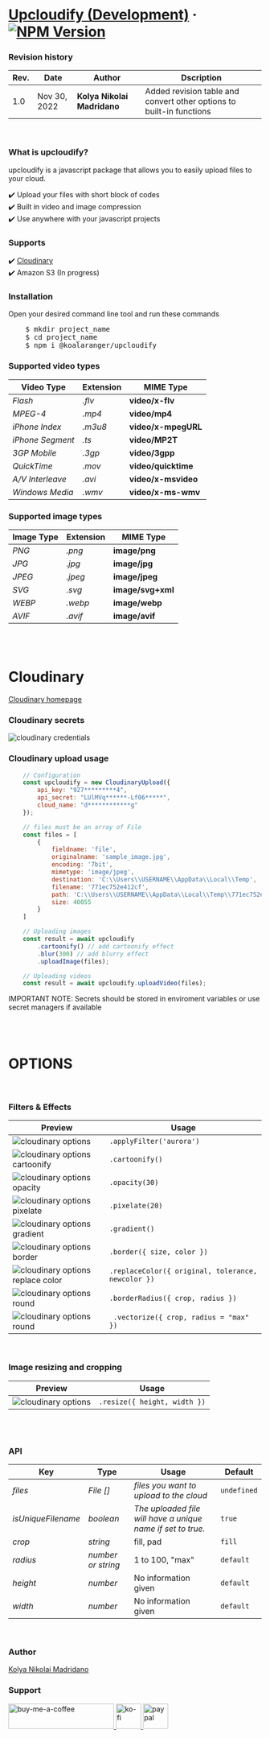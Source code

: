 # [Upcloudify (Development)](https://github.com/kloyaa/upcloudify) &middot;  [![NPM Version][npm-image]][npm-url]

<h3>Revision history</h3>

Rev. | Date | Author | Dscription
--- | --- | --- | ---
1.0 | Nov 30, 2022 | **Kolya Nikolai Madridano** | Added revision table and convert other options to built-in functions

<br/>


<h3>What is upcloudify?</h3>
<p>upcloudify is a javascript package that allows you to easily upload files to your cloud. </p>
✔️ Upload your files with short block of codes <br />
✔️ Built in video and image compression <br />
✔️ Use anywhere with your javascript projects <br />

<h3>Supports</h3>
✔️ <a href="https://cloudinary.com" target="blank">Cloudinary</a><br />
✔️ Amazon S3 (In progress) <br />

<h3>Installation</h3>
<p>Open your desired command line tool and run these commands</p>
<pre>
    $ mkdir project_name
    $ cd project_name
    $ npm i @koalaranger/upcloudify
</pre>

<h3>Supported video types</h3>

Video Type | Extension | MIME Type
--- | --- | ---
*Flash* | *.flv* | **video/x-flv**
*MPEG-4* | *.mp4* | **video/mp4**
*iPhone Index* | *.m3u8* | **video/x-mpegURL**
*iPhone Segment* | *.ts* | **video/MP2T**
*3GP Mobile* | *.3gp* | **video/3gpp**
*QuickTime* | *.mov* | **video/quicktime**
*A/V Interleave* | *.avi* | **video/x-msvideo**
*Windows Media* | *.wmv* | **video/x-ms-wmv**

<h3>Supported image types</h3>

Image Type | Extension | MIME Type
--- | --- | ---
*PNG* | *.png* | **image/png**
*JPG* | *.jpg* | **image/jpg**
*JPEG* | *.jpeg* | **image/jpeg**
*SVG* | *.svg* | **image/svg+xml**
*WEBP* | *.webp* | **image/webp**
*AVIF* | *.avif* | **image/avif**

<br/>
<br/>

<h1>Cloudinary</h1>

[Cloudinary homepage](https://cloudinary.com)

<h3>Cloudinary secrets</h3>

![cloudinary credentials](https://res.cloudinary.com/diigkcc6g/image/upload/v1669528054/tempsnip_ijvb9w.png)

<h3>Cloudinary upload usage</h3>

```jsx
    // Configuration
    const upcloudify = new CloudinaryUpload({
        api_key: "927*********4",
        api_secret: "LUlMVq******-Lf06*****",
        cloud_name: "d************g"
    });

    // files must be an array of File
    const files = [
        {
            fieldname: 'file',
            originalname: 'sample_image.jpg',
            encoding: '7bit',
            mimetype: 'image/jpeg',
            destination: 'C:\\Users\\USERNAME\\AppData\\Local\\Temp',
            filename: '771ec752e412cf',
            path: 'C:\\Users\\USERNAME\\AppData\\Local\\Temp\\771ec752e412cf',
            size: 40055
        }
    ]

    // Uploading images
    const result = await upcloudify
        .cartoonify() // add cartoonify effect
        .blur(300) // add blurry effect
        .uploadImage(files);

    // Uploading videos
    const result = await upcloudify.uploadVideo(files);
```
<p>IMPORTANT NOTE: Secrets should be stored in enviroment variables or use secret managers if available</p>

<br/>
<br/>

<h1>OPTIONS</h1>

<br/>

<h3>Filters & Effects</h3>

Preview | Usage
--- | ---
![cloudinary options](https://res.cloudinary.com/diigkcc6g/image/upload/c_scale,h_300,w_400/v1669629291/filters_q8ifgc.png) | `.applyFilter('aurora')`
![cloudinary options cartoonify](https://res.cloudinary.com/diigkcc6g/image/upload/c_scale,h_300,w_400/v1669629785/cartonify_vm2ti7.png) | `.cartoonify()`
![cloudinary options opacity](https://res.cloudinary.com/diigkcc6g/image/upload/c_crop,h_300,w_400/v1669629966/opacity_idcqhm.png) |  `.opacity(30)`
![cloudinary options pixelate](https://res.cloudinary.com/diigkcc6g/image/upload/c_crop,h_300,w_400/v1669630132/pixelate_wbdda7.png) | `.pixelate(20)`
![cloudinary options gradient](https://res.cloudinary.com/diigkcc6g/image/upload/c_crop,g_auto,h_300,w_400/v1669630281/gradient_fade_leljbr.png) | `.gradient()`
![cloudinary options border](https://res.cloudinary.com/diigkcc6g/image/upload/c_fit,h_300,w_400/v1669630445/border_ejv3dj.png) | `.border({ size, color })`
![cloudinary options replace color](https://res.cloudinary.com/diigkcc6g/image/upload/c_fit,h_300,w_400/v1669630924/replace_color_vvapmx.png) | `.replaceColor({ original, tolerance, newcolor })`
![cloudinary options round](https://res.cloudinary.com/diigkcc6g/image/upload/c_fit,h_300,w_400/v1669631205/rouding_value_tfaxbt.png) | `.borderRadius({ crop, radius })`
![cloudinary options round](https://res.cloudinary.com/demo/image/upload/q_auto,h_300,w_400,e_vectorize/docs/fruit-stand.jpg) | ` .vectorize({ crop, radius = "max" })`


<br/>

<h3>Image resizing and cropping</h3>

Preview | Usage
--- | ---
![cloudinary options](https://res.cloudinary.com/demo/image/upload/c_thumb,g_face,h_100,w_100/docs/model.jpg) | `.resize({ height, width })`


<br/>
<br/>

<h3>API</h3>

Key | Type | Usage | Default
--- | --- | --- | ---
*files* | *File []* | *files you want to upload to the cloud* | `undefined`
*isUniqueFilename* | *boolean* | *The uploaded file will have a unique name if set to true.* | `true`
*crop* | *string* | fill, pad | `fill`
*radius* | *number or string* | 1 to 100, "max" | `default`
*height* | *number* | No information given | `default`
*width* | *number* | No information given | `default`



<br/>

<h3>Author</h3>
<a href="https://www.facebook.com/kloya.kamisato">
    Kolya Nikolai Madridano
</a>


<h3 align="left">Support</h3>
<a href="https://www.buymeacoffee.com/koalaa">
    <img src="https://cdn.buymeacoffee.com/buttons/v2/default-yellow.png" height="50" width="210" alt="buy-me-a-coffee" />
</a>

<a href="https://ko-fi.com/kolyamadridano">
    <img src="https://uploads-ssl.webflow.com/5c14e387dab576fe667689cf/5cbed8a4cf61eceb26012821_SupportMe_red.png" height="50" alt="ko-fi" />
</a>

<a href="https://paypal.me/koolamadridano">
    <img src="https://assets.stickpng.com/images/580b57fcd9996e24bc43c530.png" height="50"  alt="paypal" />
</a>


[npm-image]: https://img.shields.io/npm/v/@koalaranger/upcloudify
[npm-url]: https://www.npmjs.com/package/@koalaranger/upcloudify
